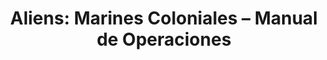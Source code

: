 ---
collection: rolLudoteca
title: 'Aliens: Marines Coloniales – Manual de Operaciones'
image: ESALN07ES_webmockup_360x520px.png
editorial: 'Edge Entertainment'
editorial_ref:
isbn:
type: 'Setting'
web: https://es.edge-studio.net/games/alien-juego-rol-colonial-marines/
format: 'Libro tapa dura'
system: 'Aliens'
created_at: '2023-06-10T11:35:24+00:00'
---